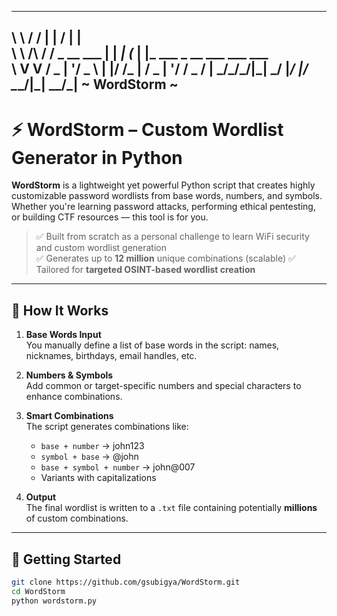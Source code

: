 __        __              _     _____ _                           
\ \      / /             | |   / ____| |                          
 \ \ /\ / /__  _ __ ___  | | _| (___ | |_ ___  _ __ ___ ___  ___  
  \ V  V / _ \| '__/ _ \ | |/ /\___ \| __/ _ \| '__/ __/ _ \/ __| 
   \_/\_/\___/|_|  \___/ |___/ |____/ \__\___/|_|  \___\___/\___| 
                    ~ WordStorm ~
---
# ⚡ WordStorm – Custom Wordlist Generator in Python

**WordStorm** is a lightweight yet powerful Python script that creates highly customizable password wordlists from base words, numbers, and symbols. Whether you're learning password attacks, performing ethical pentesting, or building CTF resources — this tool is for you.

> ✅ Built from scratch as a personal challenge to learn WiFi security and custom wordlist generation  
> ✅ Generates up to **12 million** unique combinations (scalable)
> ✅ Tailored for **targeted OSINT-based wordlist creation**

---

## 🔧 How It Works

1. **Base Words Input**  
   You manually define a list of base words in the script: names, nicknames, birthdays, email handles, etc.

2. **Numbers & Symbols**  
   Add common or target-specific numbers and special characters to enhance combinations.

3. **Smart Combinations**  
   The script generates combinations like:
   - `base + number` → john123
   - `symbol + base` → @john
   - `base + symbol + number` → john@007
   - Variants with capitalizations

4. **Output**  
   The final wordlist is written to a `.txt` file containing potentially **millions** of custom combinations.

---

## 🚀 Getting Started

```bash
git clone https://github.com/gsubigya/WordStorm.git
cd WordStorm
python wordstorm.py
